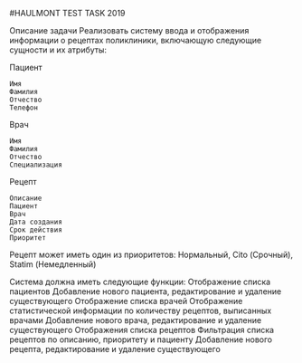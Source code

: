 #HAULMONT TEST TASK 2019

Описание задачи
Реализовать систему ввода и отображения информации о рецептах поликлиники, включающую следующие сущности и их атрибуты:

Пациент

    Имя
    Фамилия
    Отчество
    Телефон
   
Врач

    Имя
    Фамилия
    Отчество
    Специализация
    
Рецепт

    Описание
    Пациент
    Врач
    Дата создания
    Срок действия
    Приоритет

Рецепт может иметь один из приоритетов: Нормальный, Cito (Срочный), Statim (Немедленный)

Система должна иметь следующие функции:
  Отображение списка пациентов
  Добавление нового пациента, редактирование и удаление существующего
  Отображение списка врачей
  Отображение статистической информации по количеству рецептов, выписанных врачами
  Добавление нового врача, редактирование и удаление существующего
  Отображения списка рецептов
  Фильтрация списка рецептов по описанию, приоритету и пациенту
  Добавление нового рецепта, редактирование и удаление существующего
